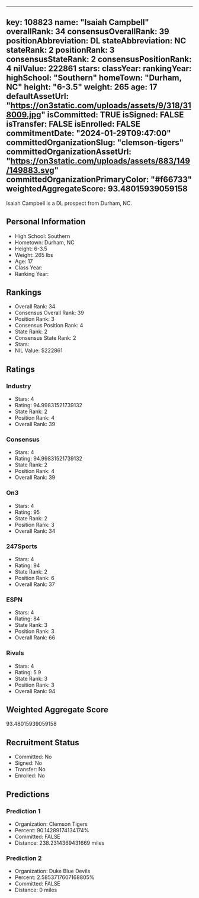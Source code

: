 ---
  key: 108823
  name: "Isaiah Campbell"
  overallRank: 34
  consensusOverallRank: 39
  positionAbbreviation: DL
  stateAbbreviation: NC
  stateRank: 2
  positionRank: 3
  consensusStateRank: 2
  consensusPositionRank: 4
  nilValue: 222861
  stars: 
  classYear: 
  rankingYear: 
  highSchool: "Southern"
  homeTown: "Durham, NC"
  height: "6-3.5"
  weight: 265
  age: 17
  defaultAssetUrl: "https://on3static.com/uploads/assets/9/318/318009.jpg"
  isCommitted: TRUE
  isSigned: FALSE
  isTransfer: FALSE
  isEnrolled: FALSE
  commitmentDate: "2024-01-29T09:47:00"
  committedOrganizationSlug: "clemson-tigers"
  committedOrganizationAssetUrl: "https://on3static.com/uploads/assets/883/149/149883.svg"
  committedOrganizationPrimaryColor: "#f66733"
  weightedAggregateScore: 93.48015939059158
  ---
  
  Isaiah Campbell is a DL prospect from Durham, NC.
  
  ## Personal Information
  - High School: Southern
  - Hometown: Durham, NC
  - Height: 6-3.5
  - Weight: 265 lbs
  - Age: 17
  - Class Year: 
  - Ranking Year: 
  
  ## Rankings
  - Overall Rank: 34
  - Consensus Overall Rank: 39
  - Position Rank: 3
  - Consensus Position Rank: 4
  - State Rank: 2
  - Consensus State Rank: 2
  - Stars: 
  - NIL Value: $222861
  
  ## Ratings
  
  ### Industry
  - Stars: 4
  - Rating: 94.99831521739132
  - State Rank: 2
  - Position Rank: 4
  - Overall Rank: 39
  
  ### Consensus
  - Stars: 4
  - Rating: 94.99831521739132
  - State Rank: 2
  - Position Rank: 4
  - Overall Rank: 39
  
  ### On3
  - Stars: 4
  - Rating: 95
  - State Rank: 2
  - Position Rank: 3
  - Overall Rank: 34
  
  ### 247Sports
  - Stars: 4
  - Rating: 94
  - State Rank: 2
  - Position Rank: 6
  - Overall Rank: 37
  
  ### ESPN
  - Stars: 4
  - Rating: 84
  - State Rank: 3
  - Position Rank: 3
  - Overall Rank: 66
  
  ### Rivals
  - Stars: 4
  - Rating: 5.9
  - State Rank: 3
  - Position Rank: 3
  - Overall Rank: 94
  
  ## Weighted Aggregate Score
  93.48015939059158
  
  ## Recruitment Status
  - Committed: No
  - Signed: No
  - Transfer: No
  - Enrolled: No
  
  
  
  ## Predictions
  
  ### Prediction 1
  - Organization: Clemson Tigers
  - Percent: 90.14289174134174%
  - Committed: FALSE
  - Distance: 238.2314369431669 miles
  
  ### Prediction 2
  - Organization: Duke Blue Devils
  - Percent: 2.5853717607168805%
  - Committed: FALSE
  - Distance: 0 miles
  